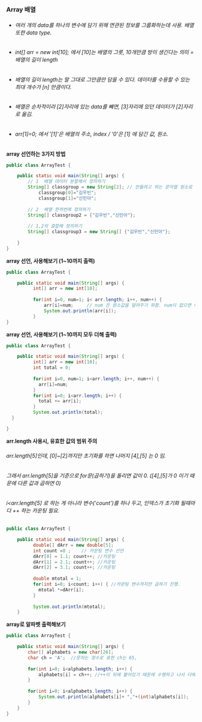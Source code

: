 ### Array 배열
* ###### 여러 개의 data를 하나의 변수에 담기 위해 연관된 정보를 그룹화하는데 사용. 배열 또한 data type.
* ###### int[] arr = new int[10]; 에서 [10]는 배열의 그릇, 10개만큼 방이 생긴다는 의미 = 배열의 길이 length
* ###### 배열의 길이 length는 말 그대로 그만큼만 담을 수 있다. 데이터를 수용할 수 있는 최대 개수가 [n] 만큼이다.
* ###### 배열은 순차적이라 [2]자리에 있는 data를 빼면, [3]자리에 있던 데이터가 [2]자리로 옮김. 
* ###### arr[1]=0; 에서 '[1]'은 배열의 주소, index / '0'은 [1] 에 담긴 값, 원소.    
   
**array 선언하는 3가지 방법**
```java
public class ArrayTest {

	public static void main(String[] args) {
		// 1  배열 데이터 분할해서 정의하기
		String[] classgroup = new String[2]; // 만들려고 하는 문자열 원소로 이루어진 새로운 배열은 2개의 원소로 구성된다. 
			classgroup[0]="김우빈";
			classgroup[1]="신민아";
			
		// 2  배열 한꺼번에 정의하기
		String[] classgroup2 = {"김우빈","신민아"};
		
		// 1,2의 결합해 정의하기
		String[] classgroup3 = new String[] {"김우빈","신민아"};
			
	}
}
```

**array 선언, 사용해보기 (1~10까지 출력)**   

```java
public class ArrayTest {

	public static void main(String[] args) {
		  int[] arr = new int[10];
		
		  for(int i=0, num=1; i< arr.length; i++, num++) {  
			  arr[i]=num;     // num 은 원소값을 알려주기 위함. num이 없으면 매번 0 출력. i가 init되기 때문. 
			  System.out.println(arr[i]);
		  }
}
```
**array 선언, 사용해보기 (1~10까지 모두 더해 출력)**   

```java
public class ArrayTest {

	public static void main(String[] args) {
		  int[] arr = new int[10];
		  int total = 0;
		
		  for(int i=0, num=1; i<arr.length; i++, num++) {
		  	arr[i]=num;
		  }
		  for(int i=0; i<arr.length; i++) {
		  	total += arr[i];
		  }
		  System.out.println(total);
  }

}
```     
**arr.length 사용시, 유효한 값의 범위 주의** 
######  arr.length[5]인데, [0]~[2]까지만 초기화를 하면 나머지 [4],[5] 는 0 임.    
######  그래서 arr.length[5]을 기준으로 for문(곱하기)을 돌리면 값이 0. ([4],[5]가 0 이기 때문에 다른 값과 곱하면 0)
######  i<arr.length[5] 로 하는 게 아니라 변수('count')를 하나 두고, 인덱스가 초기화 될때마다 ++ 하는 카운팅 필요. 
```java
public class ArrayTest {

	public static void main(String[] args) {
		  double[] dArr = new double[5];
		  int count =0 ;    // 카운팅 변수 선언 
		  dArr[0] = 1.1; count++; //카운팅
		  dArr[1] = 2.1; count++; //카운팅
		  dArr[2] = 3.1; count++; //카운팅
		
		  double mtotal = 1;
		  for(int i=0; i<count; i++) { //카운팅 변수까지만 곱하기 진행.  
		  	mtotal *=dArr[i];
		  }
      
		  System.out.println(mtotal);
	}
```   

**array로 알파벳 출력해보기**   

```java
public class ArrayTest {

	public static void main(String[] args) {
		char[] alphabets = new char[26];
		char ch = 'A';  //문자는 정수로 표현 ch는 65, 
		
		for(int i=0; i<alphabets.length; i++) {
			alphabets[i] = ch++; //++이 뒤에 붙어있기 때문에 수행하고 나서 더해지게됨. 
		}
		
		for(int i=0; i<alphabets.length; i++) {
			System.out.println(alphabets[i]+ ","+(int)alphabets[i]);
		}
	}
}
```   
